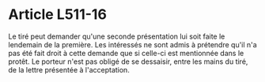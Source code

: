 # Article L511-16

Le tiré peut demander qu'une seconde présentation lui soit faite le lendemain de la première. Les intéressés ne sont admis à prétendre qu'il n'a pas été fait droit à cette demande que si celle-ci est mentionnée dans le protêt.   Le porteur n'est pas obligé de se dessaisir, entre les mains du tiré, de la lettre présentée à l'acceptation.